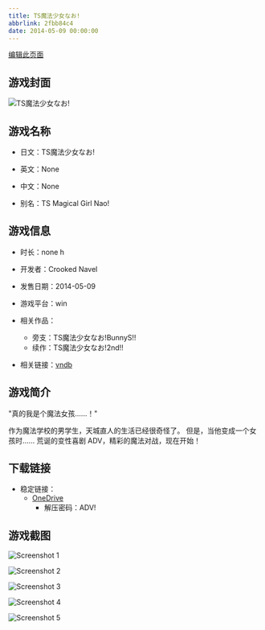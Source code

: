 ```yaml
---
title: TS魔法少女なお!
abbrlink: 2fbb84c4
date: 2014-05-09 00:00:00
---
```

[编辑此页面](https://github.com/ACG-3/ADV3-source/blob/main/source/_posts/games/TS%E9%AD%94%E6%B3%95%E5%B0%91%E5%A5%B3%E3%81%AA%E3%81%8A%21.md)

## 游戏封面

![TS魔法少女なお!](https://pan.timero.xyz/d/onedrive/img_lib_001/TS%E9%AD%94%E6%B3%95%E5%B0%91%E5%A5%B3%E3%81%AA%E3%81%8A%21_cover.avif)


## 游戏名称

- 日文：TS魔法少女なお!
- 英文：None
- 中文：None

- 别名：TS Magical Girl Nao!


## 游戏信息

- 时长：none h
- 开发者：Crooked Navel
- 发售日期：2014-05-09
- 游戏平台：win
- 相关作品：
   - 旁支：TS魔法少女なお!BunnyS!!
   - 续作：TS魔法少女なお!2nd!!

- 相关链接：[vndb](https://vndb.org/v15223)


## 游戏简介

"真的我是个魔法女孩......！"

作为魔法学校的男学生，天城直人的生活已经很奇怪了。
但是，当他变成一个女孩时......
荒诞的变性喜剧 ADV，精彩的魔法对战，现在开始！




## 下载链接

- 稳定链接：
    - [OneDrive](https://pan.timero.xyz/onedrive/adv_lib_001/TS%E9%AD%94%E6%B3%95%E5%B0%91%E5%A5%B3%E3%81%AA%E3%81%8A%21)
        - 解压密码：ADV!



## 游戏截图


![Screenshot 1](https://pan.timero.xyz/d/onedrive/img_lib_001/TS%E9%AD%94%E6%B3%95%E5%B0%91%E5%A5%B3%E3%81%AA%E3%81%8A%21_Screenshot_1.avif)

![Screenshot 2](https://pan.timero.xyz/d/onedrive/img_lib_001/TS%E9%AD%94%E6%B3%95%E5%B0%91%E5%A5%B3%E3%81%AA%E3%81%8A%21_Screenshot_2.avif)

![Screenshot 3](https://pan.timero.xyz/d/onedrive/img_lib_001/TS%E9%AD%94%E6%B3%95%E5%B0%91%E5%A5%B3%E3%81%AA%E3%81%8A%21_Screenshot_3.avif)

![Screenshot 4](https://pan.timero.xyz/d/onedrive/img_lib_001/TS%E9%AD%94%E6%B3%95%E5%B0%91%E5%A5%B3%E3%81%AA%E3%81%8A%21_Screenshot_4.avif)

![Screenshot 5](https://pan.timero.xyz/d/onedrive/img_lib_001/TS%E9%AD%94%E6%B3%95%E5%B0%91%E5%A5%B3%E3%81%AA%E3%81%8A%21_Screenshot_5.avif)

